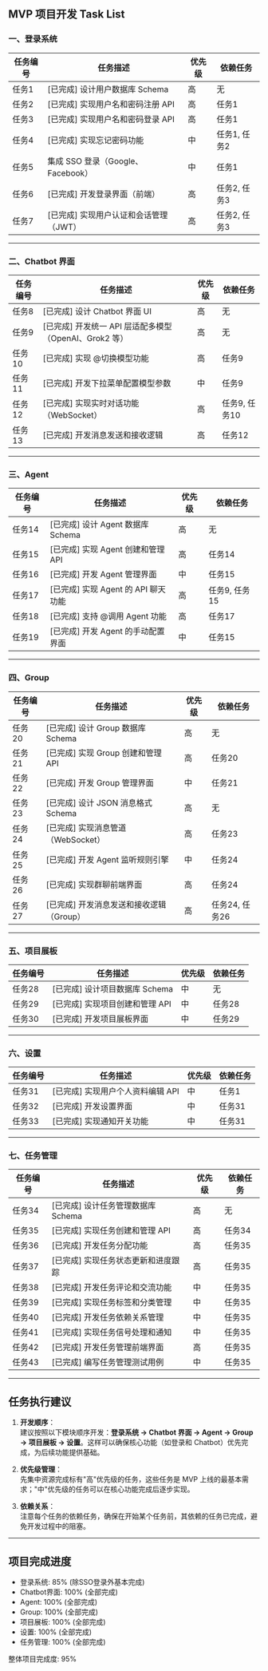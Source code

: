 ## MVP 项目开发 Task List

### 一、登录系统
| 任务编号 | 任务描述                             | 优先级 | 依赖任务      |
|----------|--------------------------------------|--------|---------------|
| 任务1    | [已完成] 设计用户数据库 Schema                | 高     | 无            |
| 任务2    | [已完成] 实现用户名和密码注册 API             | 高     | 任务1         |
| 任务3    | [已完成] 实现用户名和密码登录 API             | 高     | 任务1         |
| 任务4    | [已完成] 实现忘记密码功能                     | 中     | 任务1, 任务2  |
| 任务5    | 集成 SSO 登录（Google、Facebook）    | 中     | 任务1         |
| 任务6    | [已完成] 开发登录界面（前端）                 | 高     | 任务2, 任务3  |
| 任务7    | [已完成] 实现用户认证和会话管理（JWT）        | 高     | 任务2, 任务3  |

---

### 二、Chatbot 界面
| 任务编号 | 任务描述                             | 优先级 | 依赖任务      |
|----------|--------------------------------------|--------|---------------|
| 任务8    | [已完成] 设计 Chatbot 界面 UI                 | 高     | 无            |
| 任务9    | [已完成] 开发统一 API 层适配多模型（OpenAI、Grok2 等） | 高     | 无            |
| 任务10   | [已完成] 实现 @切换模型功能                   | 高     | 任务9         |
| 任务11   | [已完成] 开发下拉菜单配置模型参数             | 中     | 任务9         |
| 任务12   | [已完成] 实现实时对话功能（WebSocket）        | 高     | 任务9, 任务10 |
| 任务13   | [已完成] 开发消息发送和接收逻辑               | 高     | 任务12        |

---

### 三、Agent
| 任务编号 | 任务描述                             | 优先级 | 依赖任务      |
|----------|--------------------------------------|--------|---------------|
| 任务14   | [已完成] 设计 Agent 数据库 Schema            | 高     | 无            |
| 任务15   | [已完成] 实现 Agent 创建和管理 API           | 高     | 任务14        |
| 任务16   | [已完成] 开发 Agent 管理界面                 | 中     | 任务15        |
| 任务17   | [已完成] 实现 Agent 的 API 聊天功能          | 高     | 任务9, 任务15 |
| 任务18   | [已完成] 支持 @调用 Agent 功能               | 高     | 任务17        |
| 任务19   | [已完成] 开发 Agent 的手动配置界面           | 中     | 任务15        |

---

### 四、Group
| 任务编号 | 任务描述                             | 优先级 | 依赖任务      |
|----------|--------------------------------------|--------|---------------|
| 任务20   | [已完成] 设计 Group 数据库 Schema            | 高     | 无            |
| 任务21   | [已完成] 实现 Group 创建和管理 API           | 高     | 任务20        |
| 任务22   | [已完成] 开发 Group 管理界面                 | 中     | 任务21        |
| 任务23   | [已完成] 设计 JSON 消息格式 Schema           | 高     | 无            |
| 任务24   | [已完成] 实现消息管道（WebSocket）            | 高     | 任务23        |
| 任务25   | [已完成] 开发 Agent 监听规则引擎             | 中     | 任务24        |
| 任务26   | [已完成] 实现群聊前端界面                     | 高     | 任务24        |
| 任务27   | [已完成] 开发消息发送和接收逻辑（Group）      | 高     | 任务24, 任务26|

---

### 五、项目展板
| 任务编号 | 任务描述                             | 优先级 | 依赖任务      |
|----------|--------------------------------------|--------|---------------|
| 任务28   | [已完成] 设计项目数据库 Schema               | 中     | 无            |
| 任务29   | [已完成] 实现项目创建和管理 API              | 中     | 任务28        |
| 任务30   | [已完成] 开发项目展板界面                     | 中     | 任务29        |

---

### 六、设置
| 任务编号 | 任务描述                             | 优先级 | 依赖任务      |
|----------|--------------------------------------|--------|---------------|
| 任务31   | [已完成] 实现用户个人资料编辑 API            | 中     | 任务1         |
| 任务32   | [已完成] 开发设置界面                         | 中     | 任务31        |
| 任务33   | [已完成] 实现通知开关功能                     | 中     | 任务31        |

---

### 七、任务管理
| 任务编号 | 任务描述                             | 优先级 | 依赖任务      |
|----------|--------------------------------------|--------|---------------|
| 任务34   | [已完成] 设计任务管理数据库 Schema         | 高     | 无            |
| 任务35   | [已完成] 实现任务创建和管理 API            | 高     | 任务34        |
| 任务36   | [已完成] 开发任务分配功能                  | 高     | 任务35        |
| 任务37   | [已完成] 实现任务状态更新和进度跟踪         | 高     | 任务35        |
| 任务38   | [已完成] 开发任务评论和交流功能            | 中     | 任务35        |
| 任务39   | [已完成] 实现任务标签和分类管理            | 中     | 任务35        |
| 任务40   | [已完成] 开发任务依赖关系管理              | 中     | 任务35        |
| 任务41   | [已完成] 实现任务信号处理和通知            | 中     | 任务35        |
| 任务42   | [已完成] 开发任务管理前端界面              | 高     | 任务35        |
| 任务43   | [已完成] 编写任务管理测试用例              | 中     | 任务35        |

---

## 任务执行建议
1. **开发顺序**：  
   建议按照以下模块顺序开发：**登录系统 → Chatbot 界面 → Agent → Group → 项目展板 → 设置**。这样可以确保核心功能（如登录和 Chatbot）优先完成，为后续功能提供基础。

2. **优先级管理**：  
   先集中资源完成标有"高"优先级的任务，这些任务是 MVP 上线的最基本需求；"中"优先级的任务可以在核心功能完成后逐步实现。

3. **依赖关系**：  
   注意每个任务的依赖任务，确保在开始某个任务前，其依赖的任务已完成，避免开发过程中的阻塞。

---

## 项目完成进度
- 登录系统: 85% (除SSO登录外基本完成)
- Chatbot界面: 100% (全部完成)
- Agent: 100% (全部完成)
- Group: 100% (全部完成)
- 项目展板: 100% (全部完成)
- 设置: 100% (全部完成)
- 任务管理: 100% (全部完成)

整体项目完成度: 95%
